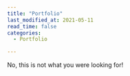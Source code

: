 ```yaml
---
title: "Portfolio"
last_modified_at: 2021-05-11
read_time: false
categories:
  - Portfolio

---
```

No, this is not what you were looking for!
